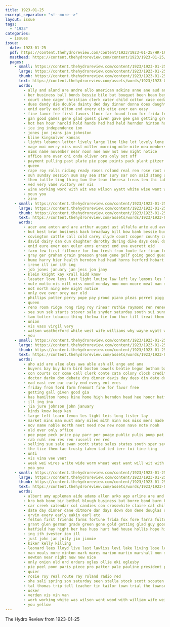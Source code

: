 ```yaml
---
title: 1923-01-25
excerpt_separator: "<!--more-->"
layout: issue
tags:
  - "1923"
categories:
  - issues
issue:
  date: 1923-01-25
  pdf: https://content.thehydroreview.com/content/1923/1923-01-25/HR-1923-01-25.pdf
  masthead: https://content.thehydroreview.com/content/1923/1923-01-25/masthead/HR-1923-01-25.jpg
  pages:
    - small: https://content.thehydroreview.com/content/1923/1923-01-25/small/HR-1923-01-25-01.jpg
      large: https://content.thehydroreview.com/content/1923/1923-01-25/large/HR-1923-01-25-01.jpg
      thumb: https://content.thehydroreview.com/content/1923/1923-01-25/thumbnails/HR-1923-01-25-01.jpg
      text: https://content.thehydroreview.com/assets/words/1923/1923-01-25/HR-1923-01-25-01.txt
      words:
        - ally and aland are andre allo american adkins anne ane aud ande age all als
        - ber business ball bonds bessie bile but bouquet been bean bey bein blow barber bor basket bette both beer bee board bryan baal batt bana back ban beard best brought bag boys brown
        - court chee cager christian clerk cater child cotton case cedar county colt custer chance craft coffee curtis cor comes city cui cheeseman chas came con center carnegie carey core come cee card cake close
        - dues dandy die double dainty ded day dinner donna does daughter dunn
        - enid early ead elton end every eis etie ever ean easy
        - fine favor fee first favors floor far found from for frida felton fer frid friday frank foose forget fairly field fox
        - gan good games gene glad guest given gave gee gam getting greeson game gin
        - hot hen hour harold hold hands hed had held herndon hinton hay husband her hei hydro harry has hall hatfield har howard heard half home
        - ice ing independence ion
        - jones jon jeans jan johnston
        - kline kingsolver kansas
        - lights lebanon latter lively large line like lot lovely lene love lee let lloyd
        - mage moi merry miss most miller morning mile mite mea members march mon much mick man mary millon money monday makin matar more means many matre made
        - nims name november near noon noe now not new night notice
        - office ore over oni onda oliver ors only oot off
        - payment pulling past plate pie pope points pack plant pitzer public pay president princess pla present plain place
        - queen
        - rape roy rolls riding ready roses roland real ren rose root ruth rowan road rang rook raid
        - suh sunday session sum say sea star sury sar son said stang sin sia she saturday spain smooth sap sale sun story see scott shorty seats score sera school second supe sipe sprain surprise shown snow sales stout south stance suit sick side starring sewing start service super sik special
        - them tuttle ting thing tom the team theresa treas ten thi table tobe tax then thomas triplett trip toney trent too tear tha ties
        - ved very vane victory ver vis
        - wine working word with wit was wilson wyatt white wise want won watch wee will waller worn week work wane west went wood wells while well western
        - youn you
        - zine
    - small: https://content.thehydroreview.com/content/1923/1923-01-25/small/HR-1923-01-25-02.jpg
      large: https://content.thehydroreview.com/content/1923/1923-01-25/large/HR-1923-01-25-02.jpg
      thumb: https://content.thehydroreview.com/content/1923/1923-01-25/thumbnails/HR-1923-01-25-02.jpg
      text: https://content.thehydroreview.com/assets/words/1923/1923-01-25/HR-1923-01-25-02.txt
      words:
        - acer ane anton and are arthur august ast alfalfa ante aud ave all art ani
        - but best bran business back broadway bill bow bank bessie burrs blanchard beach buy beat been boyer boot brother buyers burkhalter
        - covington cattle call cold carey clyde count cooper county cream can clinton coupe cathy carver course con cake carl cowden charlie cal cen cheeks court crissman credit cotrell
        - david dairy dan dun daughter dorothy during dike days deal day dewey durham
        - enid eure ever ean euler enns ernest end eva everett eid
        - farm few first fillmore for fox fresh from foote far finan felton ford friday frank face fost fin friends folks
        - gray ger graham grain greeson green gene golf going good guest
        - hume harry hier health herndon had head horns herford hobart her home hand hands hunt hol honie hart harold hydro has hardy homes him
        - irene ill ion ith ing
        - job jones january jan jess jon jany
        - klein knight kay krall kidd know
        - lasater love leys last light louise law left lay lemons les leola ley lloyd list lat lynch
        - mule motto mis mill miss mond monday moo mon moore meal man mexico myrtle mcalester mol
        - not north ning new night notice
        - only ove over orey oar old
        - phillips potter perry pope pay proud piano pleas perret pigg price pelts pent pleasant princess
        - queen
        - reno room ridge rong ring roy rinear ruthie raymond ren renee ray ruth
        - see sun sek starts stover sale snyder saturday south sui sunda severe sunday sell sund sick shorts store station sundy shoe senator she star soba sene second smith
        - tam totter tobacco thing thelma tie too thur till treat them tucker tommy taylor the
        - union
        - vis vass virgil very
        - watson weatherford while west wife williams why wayne wyatt week wilson world walter was will wheat with went ware worm
        - you
    - small: https://content.thehydroreview.com/content/1923/1923-01-25/small/HR-1923-01-25-03.jpg
      large: https://content.thehydroreview.com/content/1923/1923-01-25/large/HR-1923-01-25-03.jpg
      thumb: https://content.thehydroreview.com/content/1923/1923-01-25/thumbnails/HR-1923-01-25-03.jpg
      text: https://content.thehydroreview.com/assets/words/1923/1923-01-25/HR-1923-01-25-03.txt
      words:
        - aho aid are alee ales awa able ash all ange and ana
        - buyers bay buy barn bird boston bowels beatie begun botham ball bet been bring bago blood bradley but block basket bank black boys business brings
        - con courts cor come call clerk conte cata colony clock credit chronic
        - doctor darko dom debate dry dinner davis day dees din date dress dar
        - ead east eve ear early end every ent eres
        - friday from ford farm fremont fine for favor free
        - getting gall given good gia
        - has hamilton homes hine home high herndon head hee honor hatfield hinton hydro house hose heart heard her horse
        - ill ing ina
        - jia jure johnson john january
        - kinds know keep ken
        - large left learn lemon les light leis long lister lay
        - market mins man must mary miles mith minn mos miss mers made mare men much mile mis mean monday
        - nov name noble north neet need now new noon nave note noah
        - old over only office
        - pee pope peck price pay parr per poage public pulis pump pat points pelle past post pride pos
        - rab ruhl reo res ren russell ree red
        - selling sue sale swan scott state sales states south sper sever season sho stecker she seah sok shaw swell suit start street short senior side school still see sell saturday stones special suits sis
        - the tice them tae trusty taken tad ted terr toi tine ting
        - unti
        - vis vina vee vent
        - week wei wires write wide worm wheat west want will wit with wee weatherford williams wal watch
        - yea you
    - small: https://content.thehydroreview.com/content/1923/1923-01-25/small/HR-1923-01-25-04.jpg
      large: https://content.thehydroreview.com/content/1923/1923-01-25/large/HR-1923-01-25-04.jpg
      thumb: https://content.thehydroreview.com/content/1923/1923-01-25/thumbnails/HR-1923-01-25-04.jpg
      text: https://content.thehydroreview.com/assets/words/1923/1923-01-25/HR-1923-01-25-04.txt
      words:
        - albert amy appleman aide adams allen arko ago arline are and ambers
        - bro bob bone bir bethel blough business but borre bond burn baby been better beavers boy bridge bros bills best blood barber
        - car creek calendar col candies con crosswhite claire cal childers collins comb carl crafts claud class chick cox cockerel chilli cook come coffey cattle
        - date day dinner dane ditmore dan days down don dene douglas dill
        - ervin every early eakin earl eto
        - felton first friends farms fortune frida fox fore farra fulton from full favorite friday farm face ford fillmore fan fine for
        - grant glen german grade green gone gold getting glad guy good gray grass
        - hatfield hay hight her has huss hurt had house hollis hope high hand home harness hee hydro hammon hud herbert hardware huffman hamilton
        - ing ith ivester ion ill
        - just john jan jolly jim jimmie
        - kiker kelly killing
        - leonard lees lloyd live last lawliss levi lake living lose lenis little like
        - man meals more minton mark mares marion martin marshall mon mule means monday morning miss maggie made martins mae much
        - newton near night now new nice
        - only onion old ord orders ogles ollie oki oglesby
        - pie peel poon paris piece pro patter pale pauline president paxton pent pai pitzer plants passen prairie per ponce plenty
        - quier
        - rosie roy real route ray roland radio red
        - she sali spring son saturday seen stella stock scott scouten shoe spencer sees special sale sis schmidt summer store short siege samples sunday stover soll sao school smith serre sur shannon sane service soon stephenson sill sick sunda seat sack
        - tal thomas trip tell teacher tin tailor town trial the townsend timber tho
        - ucker
        - verden vis vin van
        - work working white was wilson went wood with william wife weight week wheat watch warkentine wornstaff west willis while will
        - you yellow
---
```


The Hydro Review from 1923-01-25

<!--more-->

